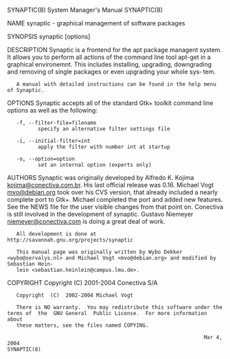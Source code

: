 SYNAPTIC(8)                                                   System Manager's Manual                                                  SYNAPTIC(8)

NAME
       synaptic - graphical management of software packages

SYNOPSIS
       synaptic [options]

DESCRIPTION
       Synaptic  is  a  frontend  for the apt package managent system.  It allows you to perform all actions of the command line tool apt-get in a
       graphical environemnt. This includes installing, upgrading, downgrading  and removing of single packages or even upgrading your whole  sys‐
       tem.

       A manual with detailed instructions can be found in the help menu of Synaptic.

OPTIONS
       Synaptic accepts all of the standard Gtk+ toolkit command line options as well as the following:

       -f, --filter-file=filename
              specify an alternative filter settings file

       -i, --initial-filter=int
              apply the filter with number int at startup

       -o, --option=option
              set an internal option (experts only)

AUTHORS
       Synaptic  was  originally  developed  by  Alfredo  K.  Kojima  <kojima@conectiva.com.br>.  His last official release was 0.16. Michael Vogt
       <mvo@debian.org> took over his CVS version, that already included a nearly complete port to Gtk+. Michael completed the port and added  new
       features.  See  the  NEWS file for the user visible changes from that point on. Conectiva is still involved in the development of synaptic.
       Gustavo Niemeyer <niemeyer@conectiva.com> is doing a great deal of work.

       All development is done at http://savannah.gnu.org/projects/synaptic

       This manual page was originally written by Wybo Dekker <wybo@servalys.nl> and Michael Vogt <mvo@debian.org> and modified by Sebastian Hein‐
       lein <sebastian.heinlein@campus.lmu.de>.

COPYRIGHT
       Copyright  (C)  2001-2004 Conectiva S/A

       Copyright  (C)  2002-2004 Michael Vogt

       There is NO warranty.  You may redistribute this software under the terms of  the  GNU General  Public License.  For more information about
       these matters, see the files named COPYING.

                                                                    Mar 4, 2004                                                        SYNAPTIC(8)
